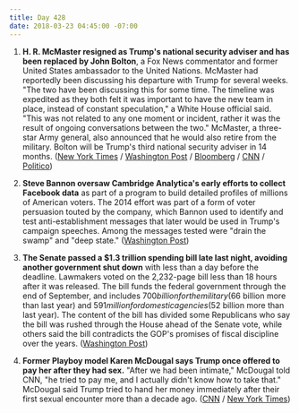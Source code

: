```yaml
---
title: Day 428
date: 2018-03-23 04:45:00 -07:00
---
```


1. **H. R. McMaster resigned as Trump's national security adviser and has been replaced by John Bolton**, a Fox News commentator and former United States ambassador to the United Nations. McMaster had reportedly been discussing his departure with Trump for several weeks. "The two have been discussing this for some time. The timeline was expedited as they both felt it was important to have the new team in place, instead of constant speculation," a White House official said. "This was not related to any one moment or incident, rather it was the result of ongoing conversations between the two." McMaster, a three-star Army general, also announced that he would also retire from the military. Bolton will be Trump's third national security adviser in 14 months. ([New York Times](https://www.nytimes.com/2018/03/22/us/politics/hr-mcmaster-trump-bolton.html) / [Washington Post](https://www.washingtonpost.com/world/national-security/trump-names-former-ambassador-john-bolton-as-his-new-national-security-adviser/2018/03/22/aa1d19e6-2e20-11e8-8ad6-fbc50284fce8_story.html) / [Bloomberg](https://www.bloomberg.com/news/articles/2018-03-22/trump-replaces-mcmaster-with-bolton-as-national-security-adviser) / [CNN](https://www.cnn.com/2018/03/22/politics/trump-replace-national-security-adviser-mcmaster-bolton/index.html) / [Politico](https://www.politico.com/story/2018/03/22/john-bolton-national-security-adviser-hr-mcmaster-trump-481721))

2. **Steve Bannon oversaw Cambridge Analytica's early efforts to collect Facebook data** as part of a program to build detailed profiles of millions of American voters. The 2014 effort was part of a form of voter persuasion touted by the company, which Bannon used to identify and test anti-establishment messages that later would be used in Trump's campaign speeches. Among the messages tested were "drain the swamp" and "deep state." ([Washington Post](https://www.washingtonpost.com/politics/bannon-oversaw-cambridge-analyticas-collection-of-facebook-data-according-to-former-employee/2018/03/20/8fb369a6-2c55-11e8-b0b0-f706877db618_story.html))

3. **The Senate passed a $1.3 trillion spending bill late last night, avoiding another government shut down** with less than a day before the deadline. Lawmakers voted on the 2,232-page bill less than 18 hours after it was released. The bill funds the federal government through the end of September, and includes $700 billion for the military ($66 billion more than last year) and $591 million for domestic agencies ($52 billion more than last year). The content of the bill has divided some Republicans who say the bill was rushed through the House ahead of the Senate vote, while others said the bill contradicts the GOP's promises of fiscal discipline over the years. ([Washington Post](https://www.washingtonpost.com/powerpost/house-prepares-for-rapid-vote-today-on-jam-packed-13-trillion-spending-deal/2018/03/22/2074fe7e-2dd6-11e8-8688-e053ba58f1e4_story.html?utm_term=.84c6ad3653a0))

4. **Former Playboy model Karen McDougal says Trump once offered to pay her after they had sex.** "After we had been intimate," McDougal told CNN, "he tried to pay me, and I actually didn't know how to take that." McDougal said Trump tried to hand her money immediately after their first sexual encounter more than a decade ago. ([CNN](https://www.cnn.com/2018/03/22/politics/karen-mcdougal-donald-trump/index.html) / [New York Times](https://www.nytimes.com/2018/03/22/us/politics/karen-mcdougal-interview.html))